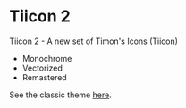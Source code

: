 Tiicon 2
=======

Tiicon 2 - A new set of Timon's Icons (Tiicon)

*   Monochrome
*   Vectorized
*   Remastered

See the classic theme [here](http://projects.ff22.de/tiicon.html).

